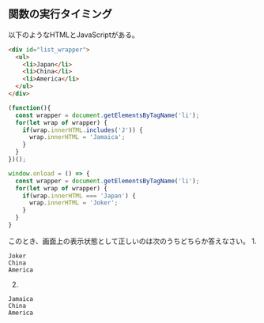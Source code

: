 ## 関数の実行タイミング
以下のようなHTMLとJavaScriptがある。
```HTML
<div id="list_wrapper">
  <ul>
    <li>Japan</li>
    <li>China</li>
    <li>America</li>
  </ul>
</div>
```

```js
(function(){
  const wrapper = document.getElementsByTagName('li');
  for(let wrap of wrapper) {
    if(wrap.innerHTML.includes('J')) {
      wrap.innerHTML = 'Jamaica';
    }
  }
})();

window.onload = () => {
  const wrapper = document.getElementsByTagName('li');
  for(let wrap of wrapper) {
    if(wrap.innerHTML === 'Japan') {
      wrap.innerHTML = 'Joker';
    }
  }
}
```

このとき、画面上の表示状態として正しいのは次のうちどちらか答えなさい。
1.
```
Joker
China
America
```

2.
```
Jamaica
China
America
```
